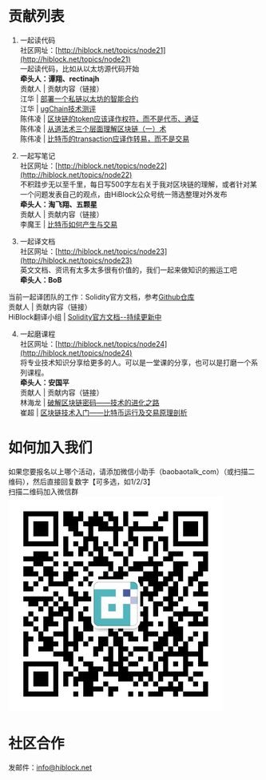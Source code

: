 # 贡献列表

1. 一起读代码  
社区网址：[http://hiblock.net/topics/node21](http://hiblock.net/topics/node21)  
一起读代码，比如从以太坊源代码开始  
**牵头人：谭翔、rectinajh**  
贡献人 | 贡献内容（链接）  
江华 | [部署一个私链以太坊的智能合约](https://www.jianshu.com/p/5dc5a6ea51af)  
江华 | [ugChain技术测评](https://www.jianshu.com/p/e59721306661)  
陈伟凌 | [区块链的token应该译作权符，而不是代币、通证](https://www.toutiao.com/i6532376164458037767)  
陈伟凌 | [从道法术三个层面理解区块链（一）术](https://www.toutiao.com/i6532740317500670471)  
陈伟凌 | [比特币的transaction应译作转易，而不是交易](https://www.toutiao.com/i6534461154251506180)    

2. 一起写笔记  
社区网址：[http://hiblock.net/topics/node22](http://hiblock.net/topics/node22)  
不积跬步无以至千里，每日写500字左右关于我对区块链的理解，或者针对某一个问题发表自己的观点，由HiBlock公众号统一筛选整理对外发布  
**牵头人：淘飞翔、五颗星**   
贡献人 | 贡献内容（链接）   
李魔王 | [比特币如何产生与交易](http://mp.weixin.qq.com/s/HAiUSaLS8dBPbGBDriJoTg)  

3. 一起译文档  
社区网址：[http://hiblock.net/topics/node23](http://hiblock.net/topics/node23)  
英文文档、资讯有太多太多很有价值的，我们一起来做知识的搬运工吧  
**牵头人：BoB**  

当前一起译团队的工作：Solidity官方文档，参考[Github仓库](https://github.com/etherchina/solidity-doc-cn)  
贡献人 | 贡献内容（链接）   
HiBlock翻译小组 | [Solidity官方文档--持续更新中](https://solidity-cn.readthedocs.io)

4. 一起磨课程  
社区网址：[http://hiblock.net/topics/node24](http://hiblock.net/topics/node24)  
将专业技术知识分享给更多的人。可以是一堂课的分享，也可以是打磨一个系列课程。  
**牵头人：安国平**  
贡献人 | 贡献内容（链接）    
林海龙 | [破解区块链密码——技术的进化之路](https://m.qlchat.com/live/channel/channelPage/2000000878254177.htm)  
崔超 | [区块链技术入门——比特币运行及交易原理剖析](https://m.qlchat.com/wechat/page/topic-intro?topicId=2000000935040019&preview=Y&intoPreview=Y)

# 如何加入我们

如果您要报名以上哪个活动，请添加微信小助手（baobaotalk_com）（或扫描二维码），然后直接回复数字【可多选，如1/2/3】  
扫描二维码加入微信群  
![](https://github.com/HiBlock/hiblock/blob/master/images/HiBlock_wechat_qrcode.jpeg)

# 社区合作

发邮件：info@hiblock.net  



